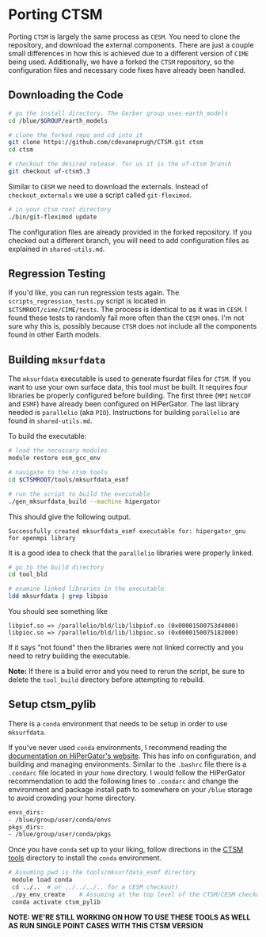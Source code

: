 # Porting CTSM<a name="ctsm_port"></a>

Porting `CTSM` is largely the same process as `CESM`. You need to clone the repository, and download the external components. There are just a couple small differences in how this is achieved due to a different version of `CIME` being used. Additionally, we have a forked the `CTSM` repository, so the configuration files and necessary code fixes have already been handled.

## Downloading the Code

```bash
# go the install directory. The Gerber group uses earth_models
cd /blue/$GROUP/earth_models

# clone the forked repo and cd into it
git clone https://github.com/cdevaneprugh/CTSM.git ctsm
cd ctsm

# checkout the desired release. for us it is the uf-ctsm branch
git checkout uf-ctsm5.3
```

Similar to `CESM` we need to download the externals. Instead of `checkout_externals` we use a script called `git-fleximod`.

```bash
# in your ctsm root directory
./bin/git-fleximod update
```

The configuration files are already provided in the forked repository. If you checked out a different branch, you will need to add configuration files as explained in `shared-utils.md`.

## Regression Testing

If you'd like, you can run regression tests again. The `scripts_regression_tests.py` script is located in `$CTSMROOT/cime/CIME/tests`. The process is identical to as it was in `CESM`. I found these tests to randomly fail more often than the `CESM` ones. I'm not sure why this is, possibly because `CTSM` does not include all the components found in other Earth models.

## Building `mksurfdata`

The `mksurfdata` executable is used to generate fsurdat files for `CTSM`. If you want to use your own surface data, this tool must be built. It requires four libraries be properly configured before building. The first three (`MPI` `NetCDF` and `ESMF`) have already been configured on HiPerGator. The last library needed is `parallelio` (aka `PIO`). Instructions for building `parallelio` are found in `shared-utils.md`.

To build the executable:

```bash
# load the necessary modules
module restore esm_gcc_env

# navigate to the ctsm tools
cd $CTSMROOT/tools/mksurfdata_esmf

# run the script to build the executable
./gen_mksurfdata_build --machine hipergator
```
This should give the following output.

```
Successfully created mksurfdata_esmf executable for: hipergator_gnu for openmpi library
```

It is a good idea to check that the `parallelio` libraries were properly linked.
```bash
# go to the build directory
cd tool_bld

# examine linked libraries in the executable
ldd mksurfdata | grep libpio
```

You should see something like
```
libpiof.so => /parallelio/bld/lib/libpiof.so (0x00001500753d4000)
libpioc.so => /parallelio/bld/lib/libpioc.so (0x0000150075182000)
```

If it says "not found" then the libraries were not linked correctly and you need to retry building the executable.


__Note:__ If there is a build error and you need to rerun the script, be sure to delete the `tool_build` directory before attempting to rebuild.
## Setup ctsm_pylib

There is a `conda` environment that needs to be setup in order to use `mksurfdata`.

If you've never used `conda` environments, I recommend reading the [documentation on HiPerGator's website](https://help.rc.ufl.edu/doc/Conda). This has info on configuration, and building and managing environments. Similar to the `.bashrc` file there is a `.condarc` file located in your `home` directory. I would follow the HiPerGator recommendation to add the following lines to `.condarc` and change the environment and package install path to somewhere on your `/blue` storage to avoid crowding your home directory.

``` bash
envs_dirs:
- /blue/group/user/conda/envs
pkgs_dirs:
- /blue/group/user/conda/pkgs
```

Once you have `conda` set up to your liking, follow directions in the [CTSM tools](https://github.com/cdevaneprugh/CTSM/tree/master/tools/mksurfdata_esmf#running-for-a-single-submission) directory to install the `conda` environment.

```bash
# Assuming pwd is the tools/mksurfdata_esmf directory
 module load conda
 cd ../..  # or ../../../.. for a CESM checkout)
 ./py_env_create    # Assuming at the top level of the CTSM/CESM checkout
 conda activate ctsm_pylib
```

__NOTE: WE'RE STILL WORKING ON HOW TO USE THESE TOOLS AS WELL AS RUN SINGLE POINT CASES WITH THIS CTSM VERSION__
